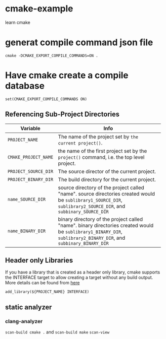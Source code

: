 # cmake-example

learn cmake

# generat compile command json file

`cmake -DCMAKE_EXPORT_COMPILE_COMMANDS=ON .`

# Have cmake create a compile database

`set(CMAKE_EXPORT_COMPILE_COMMANDS ON)`

## Referencing Sub-Project Directories

| Variable             | Info                                                                                                                                                              |
| -------------------- | ----------------------------------------------------------------------------------------------------------------------------------------------------------------- |
| `PROJECT_NAME`       | The name of the project set by `the current project()`.                                                                                                           |
| `CMAKE_PROJECT_NAME` | the name of the first project set by the `project()` command, i.e. the top level project.                                                                         |
| `PROJECT_SOURCE_DIR` | The source director of the current project.                                                                                                                       |
| `PROJECT_BINARY_DIR` | The build directory for the current project.                                                                                                                      |
| `name_SOURCE_DIR`    | source directory of the project called "name". source directories created would be `sublibrary1_SOURCE_DIR`, `sublibrary2_SOURCE_DIR`, and `subbinary_SOURCE_DIR` |
| `name_BINARY_DIR`    | binary directory of the project called "name". binary directories created would be `sublibrary1_BINARY_DIR`, `sublibrary2_BINARY_DIR`, and `subbinary_BINARY_DIR` |

## Header only Libraries

If you have a library that is created as a header only library, cmake supports the INTERFACE target to allow creating a target without any build output.
More details can be found from [here](https://cmake.org/cmake/help/v3.4/command/add_library.html#interface-libraries)

`add_library(${PROJECT_NAME} INTERFACE)`

## static analyzer

### clang-analyzer

`scan-build cmake .` and `scan-build make`
`scan-view`
